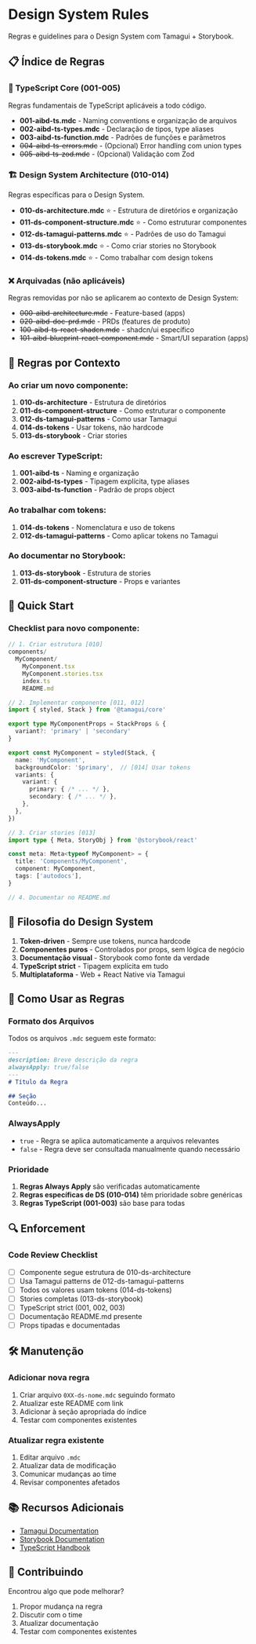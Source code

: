 # Design System Rules

Regras e guidelines para o Design System com Tamagui + Storybook.

## 📋 Índice de Regras

### 🎯 TypeScript Core (001-005)
Regras fundamentais de TypeScript aplicáveis a todo código.

- **001-aibd-ts.mdc** - Naming conventions e organização de arquivos
- **002-aibd-ts-types.mdc** - Declaração de tipos, type aliases
- **003-aibd-ts-function.mdc** - Padrões de funções e parâmetros
- ~~004-aibd-ts-errors.mdc~~ - (Opcional) Error handling com union types
- ~~005-aibd-ts-zod.mdc~~ - (Opcional) Validação com Zod

### 🏗️ Design System Architecture (010-014)
Regras específicas para o Design System.

- **010-ds-architecture.mdc** ⭐ - Estrutura de diretórios e organização
- **011-ds-component-structure.mdc** ⭐ - Como estruturar componentes
- **012-ds-tamagui-patterns.mdc** ⭐ - Padrões de uso do Tamagui
- **013-ds-storybook.mdc** ⭐ - Como criar stories no Storybook
- **014-ds-tokens.mdc** ⭐ - Como trabalhar com design tokens

### ❌ Arquivadas (não aplicáveis)
Regras removidas por não se aplicarem ao contexto de Design System:

- ~~000-aibd-architecture.mdc~~ - Feature-based (apps)
- ~~020-aibd-doc-prd.mdc~~ - PRDs (features de produto)
- ~~100-aibd-ts-react-shadcn.mdc~~ - shadcn/ui específico
- ~~101-aibd-blueprint-react-component.mdc~~ - Smart/UI separation (apps)

## 🎯 Regras por Contexto

### Ao criar um novo componente:
1. **010-ds-architecture** - Estrutura de diretórios
2. **011-ds-component-structure** - Como estruturar o componente
3. **012-ds-tamagui-patterns** - Como usar Tamagui
4. **014-ds-tokens** - Usar tokens, não hardcode
5. **013-ds-storybook** - Criar stories

### Ao escrever TypeScript:
1. **001-aibd-ts** - Naming e organização
2. **002-aibd-ts-types** - Tipagem explícita, type aliases
3. **003-aibd-ts-function** - Padrão de props object

### Ao trabalhar com tokens:
1. **014-ds-tokens** - Nomenclatura e uso de tokens
2. **012-ds-tamagui-patterns** - Como aplicar tokens no Tamagui

### Ao documentar no Storybook:
1. **013-ds-storybook** - Estrutura de stories
2. **011-ds-component-structure** - Props e variantes

## 🚀 Quick Start

### Checklist para novo componente:

```typescript
// 1. Criar estrutura [010]
components/
  MyComponent/
    MyComponent.tsx
    MyComponent.stories.tsx
    index.ts
    README.md

// 2. Implementar componente [011, 012]
import { styled, Stack } from '@tamagui/core'

export type MyComponentProps = StackProps & {
  variant?: 'primary' | 'secondary'
}

export const MyComponent = styled(Stack, {
  name: 'MyComponent',
  backgroundColor: '$primary',  // [014] Usar tokens
  variants: {
    variant: {
      primary: { /* ... */ },
      secondary: { /* ... */ },
    },
  },
})

// 3. Criar stories [013]
import type { Meta, StoryObj } from '@storybook/react'

const meta: Meta<typeof MyComponent> = {
  title: 'Components/MyComponent',
  component: MyComponent,
  tags: ['autodocs'],
}

// 4. Documentar no README.md
```

## 🎨 Filosofia do Design System

1. **Token-driven** - Sempre use tokens, nunca hardcode
2. **Componentes puros** - Controlados por props, sem lógica de negócio
3. **Documentação visual** - Storybook como fonte da verdade
4. **TypeScript strict** - Tipagem explícita em tudo
5. **Multiplataforma** - Web + React Native via Tamagui

## 📝 Como Usar as Regras

### Formato dos Arquivos

Todos os arquivos `.mdc` seguem este formato:

```markdown
---
description: Breve descrição da regra
alwaysApply: true/false
---
# Título da Regra

## Seção
Conteúdo...
```

### AlwaysApply

- `true` - Regra se aplica automaticamente a arquivos relevantes
- `false` - Regra deve ser consultada manualmente quando necessário

### Prioridade

1. **Regras Always Apply** são verificadas automaticamente
2. **Regras específicas de DS (010-014)** têm prioridade sobre genéricas
3. **Regras TypeScript (001-003)** são base para todas

## 🔍 Enforcement

### Code Review Checklist

- [ ] Componente segue estrutura de 010-ds-architecture
- [ ] Usa Tamagui patterns de 012-ds-tamagui-patterns
- [ ] Todos os valores usam tokens (014-ds-tokens)
- [ ] Stories completas (013-ds-storybook)
- [ ] TypeScript strict (001, 002, 003)
- [ ] Documentação README.md presente
- [ ] Props tipadas e documentadas

## 🛠️ Manutenção

### Adicionar nova regra

1. Criar arquivo `0XX-ds-nome.mdc` seguindo formato
2. Atualizar este README com link
3. Adicionar à seção apropriada do índice
4. Testar com componentes existentes

### Atualizar regra existente

1. Editar arquivo `.mdc`
2. Atualizar data de modificação
3. Comunicar mudanças ao time
4. Revisar componentes afetados

## 📚 Recursos Adicionais

- [Tamagui Documentation](https://tamagui.dev)
- [Storybook Documentation](https://storybook.js.org)
- [TypeScript Handbook](https://www.typescriptlang.org/docs/)

## 🤝 Contribuindo

Encontrou algo que pode melhorar? 
1. Propor mudança na regra
2. Discutir com o time
3. Atualizar documentação
4. Testar com componentes existentes

